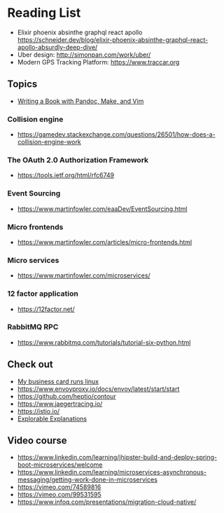 # Reading List

- Elixir phoenix absinthe graphql react apollo <https://schneider.dev/blog/elixir-phoenix-absinthe-graphql-react-apollo-absurdly-deep-dive/>
- Uber design: <http://simonpan.com/work/uber/>
- Modern GPS Tracking Platform: <https://www.traccar.org>

## Topics

- [Writing a Book with Pandoc, Make, and Vim](https://keleshev.com/my-book-writing-setup/)

### Collision engine

- <https://gamedev.stackexchange.com/questions/26501/how-does-a-collision-engine-work>

### The OAuth 2.0 Authorization Framework

- <https://tools.ietf.org/html/rfc6749>

### Event Sourcing

- <https://www.martinfowler.com/eaaDev/EventSourcing.html>

### Micro frontends

- <https://www.martinfowler.com/articles/micro-frontends.html>

### Micro services

- <https://www.martinfowler.com/microservices/>

### 12 factor application

- <https://12factor.net/>

### RabbitMQ RPC

- <https://www.rabbitmq.com/tutorials/tutorial-six-python.html>

## Check out

- [My business card runs linux](https://www.thirtythreeforty.net/posts/2019/12/my-business-card-runs-linux/)
- <https://www.envoyproxy.io/docs/envoy/latest/start/start>
- <https://github.com/heptio/contour>
- <https://www.jaegertracing.io/>
- <https://istio.io/>
- [Explorable Explanations](https://explorabl.es/)

## Video course

- <https://www.linkedin.com/learning/jhipster-build-and-deploy-spring-boot-microservices/welcome>
- <https://www.linkedin.com/learning/microservices-asynchronous-messaging/getting-work-done-in-microservices>
- <https://vimeo.com/74589816>
- <https://vimeo.com/99531595>
- <https://www.infoq.com/presentations/migration-cloud-native/>
